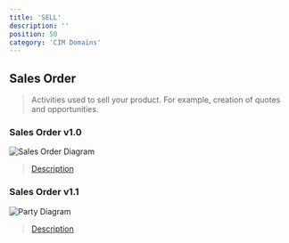 ```yaml
---
title: 'SELL'
description: ''
position: 50
category: 'CIM Domains'
---
```


## Sales Order
> Activities used to sell your product. For example, creation of quotes and opportunities.

### Sales Order v1.0

![Sales Order Diagram](https://raw.githubusercontent.com/cloudinformationmodel/cloudinformationmodel/v0.1.2/src/subjectAreas/SalesOrder/diagram.png)

> [Description](https://raw.githubusercontent.com/cloudinformationmodel/cloudinformationmodel/v0.1.2/src/subjectAreas/SalesOrder/about.jsonld)

### Sales Order v1.1

![Party Diagram](https://raw.githubusercontent.com/cloudinformationmodel/cloudinformationmodel/v0.1.2/src/subjectAreas/Party/diagram.png)

> [Description]()
